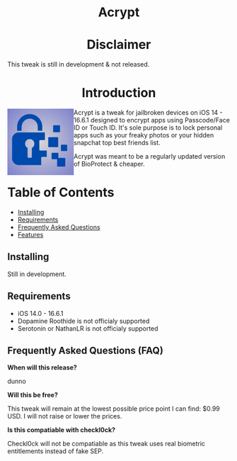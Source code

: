 <H1 align="center">Acrypt</H1>

<H1 align="center">Disclaimer</H2>

This tweak is still in development & not released.


<H1 align="center">Introduction</H1>

<img src="https://github.com/ZodaciOS/Acrypt/blob/main/Media/IMG_8646.jpeg" align="left" width="150" height="150" alt="litera1n logo">

Acrypt is a tweak for jailbroken devices on iOS 14 - 16.6.1 designed to encrypt apps using Passcode/Face ID or Touch ID.
It's sole purpose is to lock personal apps such as your freaky photos or your hidden snapchat top best friends list.

Acrypt was meant to be a regularly updated version of BioProtect & cheaper.


# Table of Contents
- [Installing](#installing)
- [Requirements](#requirements)
- [Frequently Asked Questions](#frequently_asked_questions (faq))
- [Features](#features)
## Installing

Still in development.

## Requirements

- iOS 14.0 - 16.6.1
- Dopamine Roothide is not officialy supported
- Serotonin or NathanLR is not officialy supported


## Frequently Asked Questions (FAQ)

**When will this release?**

dunno

**Will this be free?**

This tweak will remain at the lowest possible price point I can find: $0.99 USD. I will not raise or lower the prices.

**Is this compatiable with checkl0ck?**

Checkl0ck will not be compatiable as this tweak uses real biometric entitlements instead of fake SEP.
